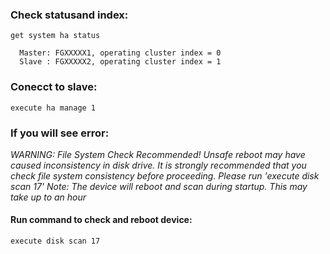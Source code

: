 ### Check statusand index:
```
get system ha status

  Master: FGXXXXX1, operating cluster index = 0 
  Slave : FGXXXXX2, operating cluster index = 1
  ```
### Conecct to slave:
```
execute ha manage 1
```
### If you will see error:
  _WARNING: File System Check Recommended! Unsafe reboot may have caused inconsistency in disk drive.
  It is strongly recommended that you check file system consistency before proceeding.
  Please run 'execute disk scan 17'
  Note: The device will reboot and scan during startup. This may take up to an hour_

#### Run command to check and reboot device:
```
execute disk scan 17
```
